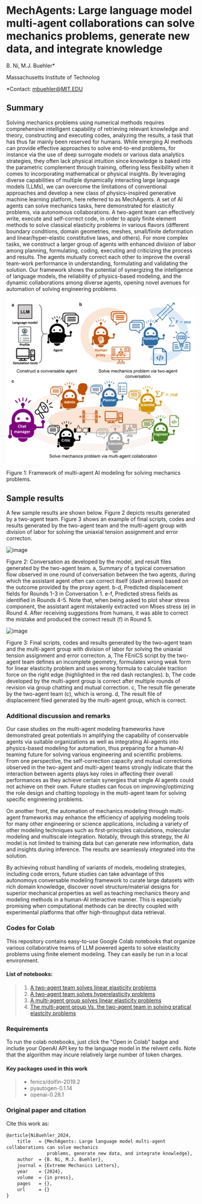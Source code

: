 # MechAgents: Large language model multi-agent collaborations can solve mechanics problems, generate new data, and integrate knowledge  

B. Ni, M.J. Buehler*

Massachusetts Institute of Technolog

*Contact: mbuehler@MIT.EDU

## Summary
Solving mechanics problems using numerical methods requires comprehensive intelligent capability of retrieving relevant knowledge and theory, constructing and executing codes, analyzing the results, a task that has thus far mainly been reserved for humans. While emerging AI methods can provide effective approaches to solve end-to-end problems, for instance via the use of deep surrogate models or various data analytics strategies, they often lack physical intuition since knowledge is baked into the parametric complement through training, offering less flexibility when it comes to incorporating mathematical or physical insights. By leveraging diverse capabilities of multiple dynamically interacting large language models (LLMs), we can overcome the limitations of conventional approaches and develop a new class of physics-inspired generative machine learning platform, here referred to as MechAgents. A set of AI agents can solve mechanics tasks, here demonstrated for elasticity problems, via autonomous collaborations. A two-agent team can effectively write, execute and self-correct code, in order to apply finite element methods to solve classical elasticity problems in various flavors (different boundary conditions, domain geometries, meshes, small/finite deformation and linear/hyper-elastic constitutive laws, and others). For more complex tasks, we construct a larger group of agents with enhanced division of labor among planning, formulating, coding, executing and criticizing the process and results. The agents mutually correct each other to improve the overall team-work performance in understanding, formulating and validating the solution. Our framework shows the potential of synergizing the intelligence of language models, the reliability of physics-based modeling, and the dynamic collaborations among diverse agents, opening novel avenues for automation of solving engineering problems.

![image](./asset/Concept.png)

Figure 1: Framework of multi-agent AI modeling for solving mechanics problems. 

## Sample results

A few sample results are shown below. Figure 2 depicts results generated by a two-agent team. Figure 3 shows an example of final scripts, codes and results generated by the two-agent team and the multi-agent group with division of labor for solving the uniaxial tension assignment and error correcton. 

![image](https://github.com/lamm-mit/MechAgents/assets/101393859/624b289c-acb9-4114-a131-9b7d4c6045a0)

Figure 2: Conversation as developed by the model, and result files generated by the two-agent team. a, Summary of a typical conversation flow observed in one round of conversation between the two agents, during which the assistant agent often can correct itself (dash arrows) based on the outcome provided by the proxy agent. b-d, Predicted displacement fields for Rounds 1-3 in Conversation 1. e-f, Predicted stress fields as identified in Rounds 4-5. Note that, when being asked to plot shear stress component, the assistant agent mistakenly extracted von Mises stress (e) in Round 4. After receiving suggestions from humans, it was able to correct the mistake and produced the correct result (f) in Round 5.

![image](https://github.com/lamm-mit/MechAgents/assets/101393859/31800d90-ca05-4fdf-9b95-cb3aa0d219de)

Figure 3: Final scripts, codes and results generated by the two-agent team and the multi-agent group with division of labor for solving the uniaxial tension assignment and error correcton. a, The FEniCS script by the two-agent team defines an incomplete geometry, formulates wrong weak form for linear elasticity problem and uses wrong formula to calculate traction force on the right edge (highlighted in the red dash rectangles). b, The code developed by the multi-agent group is correct after multiple rounds of revision via group chatting and mutual correction. c, The result file generate by the two-agent team (c), which is  wrong. d, The result file of displacement filed generated by the multi-agent group, which is correct.  

### Additional discussion and remarks

Our case studies on the multi-agent modeling frameworks have demonstrated great potentials in amplifying the capability of conservable agents via suitable organizations as well as integrating AI-agents into physics-based modeling for automation, thus preparing for a human-AI teaming future for solving various engineering and scientific problems. From one perspective, the self-correction capacity and mutual corrections observed in the two-agent and multi-agent teams strongly indicate that the interaction between agents plays key roles in affecting their overall performances as they achieve certain synergies that single AI agents could not achieve on their own. Future studies can focus on improving/optimizing the role design and chatting topology in the multi-agent team for solving specific engineering problems. 

On another front, the automation of mechanics modeling through multi-agent frameworks may enhance the efficiency of applying modeling tools for many other engineering or science applications, including a variety of other modeling techniques such as first-principles calculations, molecular modeling and multiscale integration. Notably, through this strategy, the AI model is not limited to training data but can generate new information, data and insights during inference. The results are seamlessly integrated into the solution. 

By achieving robust handling of variants of models, modeling strategies, including code errors, future studies can take advantage of this autonomoys conversable modeling framework to curate large datasets with rich domain knowledge, discover novel structure/material designs for superior mechanical properties as well as teaching mechanics theory and modeling methods in a human-AI interactive manner. This is especially promising when computational methods can be directly coupled with experimental platforms that offer high-throughput data retrieval.

### Codes for Colab
This repository contains easy-to-use Google Colab notebooks that organize various collaborative teams of LLM powered agents to solve elasticity problems using finite element modeling. They can easily be run in a local environment. 

#### List of notebooks:
> 1. [A two-agent team solves linear elasticity problems](./0_colab_notebook_for_TwoAgentTeam_Elasticity/0_TwoAgen_MultiStep_LElasticity.ipynb)
> 2. [A two-agent team solves hyperelasticity problems](./0_colab_notebook_for_TwoAgentTeam_Elasticity/1_TwoAgen_OneStep_LE_to_HE.ipynb)
> 3. [A multi-agent group solves linear elasticity problems](./1_colab_notebook_for_MulAgentGroup_LE/0_MultiGen_MultiStep_LE.ipynb)
> 4. [The multi-agent group Vs. the two-agent team in solving pratical elastcity problems](./2_colab_notebook_cmp_TwoA_vs_MulA_LE/0_MultiVsTwo_OneStep_LE.ipynb)

### Requirements
To run the colab notebooks, just click the "Open in Colab" badge and include your OpenAI API key to the language model in the relvent cells. Note that the algorithm may incure relatively large number of token charges. 

#### Key packages used in this work
> - fenics/dolfin-2019.2
> - pyautogen-0.1.14
> - openai-0.28.1

### Original paper and citation

Cite this work as:
```
@article{NiBuehler_2024,
    title   = {MechAgents: Large language model multi-agent collaborations can solve mechanics
               problems, generate new data, and integrate knowledge},
    author  = {B. Ni, M.J. Buehler},
    journal = {Extreme Mechanics Letters},
    year    = {2024},
    volume  = {in press},
    pages   = {},
    url     = {}
}
```

